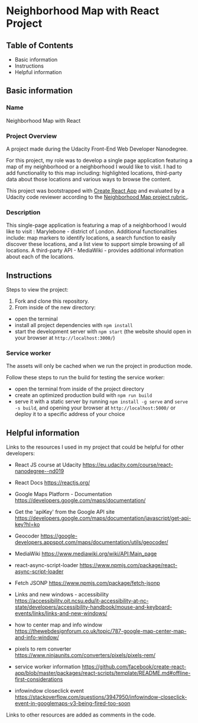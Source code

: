 # Neighborhood Map with React Project

## Table of Contents

- Basic information
- Instructions
- Helpful information

## Basic information

### Name

Neighborhood Map with React

### Project Overview

A project made during the Udacity Front-End Web Developer Nanodegree.

For this project, my role was to develop a single page application featuring a map of my neighborhood or a neighborhood I would like to visit. I had to add functionality to this map including: highlighted locations, third-party data about those locations and various ways to browse the content.

This project was bootstrapped with [Create React App](https://github.com/facebookincubator/create-react-app) and evaluated by a Udacity code reviewer according to the [Neighborhood Map project rubric.](https://review.udacity.com/#!/rubrics/1351/view).

### Description

This single-page application is featuring a map of a neighborhood I would like to visit : Marylebone - district of London.
Additional functionalities include: map markers to identify locations, a search function to easily discover these locations, and a list view to support simple browsing of all locations. A third-party API - MediaWiki - provides additional information about each of the locations.

## Instructions

Steps to view the project:

1.  Fork and clone this repository.
2.  From inside of the new directory:

- open the terminal
- install all project dependencies with `npm install`
- start the development server with `npm start` (the website should open in your browser at `http://localhost:3000/`)

### Service worker

The assets will only be cached when we run the project in production mode.

Follow these steps to run the build for testing the service worker:

- open the terminal from inside of the project directory
- create an optimized production build with `npm run build`
- serve it with a static server by running `npm install -g serve` and `serve -s build`, and opening your browser at `http://localhost:5000/` or deploy it to a specific address of your choice

## Helpful information

Links to the resources I used in my project that could be helpful for other developers:

- React JS course at Udacity
  https://eu.udacity.com/course/react-nanodegree--nd019

- React Docs
  https://reactjs.org/

- Google Maps Platform - Documentation
  https://developers.google.com/maps/documentation/

- Get the 'apiKey' from the Google API site
  https://developers.google.com/maps/documentation/javascript/get-api-key?hl=ko

- Geocoder
  https://google-developers.appspot.com/maps/documentation/utils/geocoder/

- MediaWiki
  https://www.mediawiki.org/wiki/API:Main_page

- react-async-script-loader
  https://www.npmjs.com/package/react-async-script-loader

- Fetch JSONP
  https://www.npmjs.com/package/fetch-jsonp

- Links and new windows - accessibility
  https://accessibility.oit.ncsu.edu/it-accessibility-at-nc-state/developers/accessibility-handbook/mouse-and-keyboard-events/links/links-and-new-windows/

- how to center map and info window
  https://thewebdesignforum.co.uk/topic/787-google-map-center-map-and-info-window/

- pixels to rem converter
  https://www.ninjaunits.com/converters/pixels/pixels-rem/

- service worker information
  https://github.com/facebook/create-react-app/blob/master/packages/react-scripts/template/README.md#offline-first-considerations

- infowindow closeclick event
  https://stackoverflow.com/questions/3947950/infowindow-closeclick-event-in-googlemaps-v3-being-fired-too-soon

Links to other resources are added as comments in the code.
